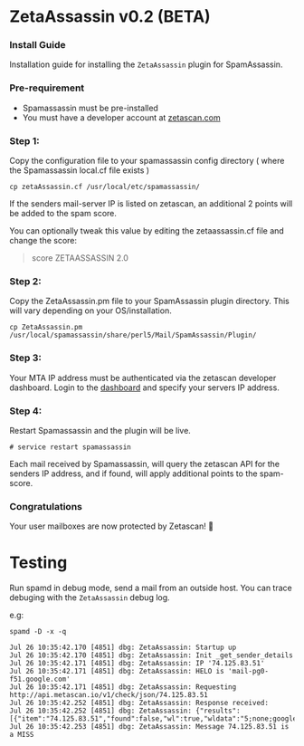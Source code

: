 # ZetaAssassin v0.2 (BETA)

### Install Guide 

Installation guide for installing the `ZetaAssassin` plugin for SpamAssassin.

### Pre-requirement

* Spamassassin must be pre-installed
* You must have a developer account at [zetascan.com](http://zetascan.com/)
 
### Step 1:

Copy the configuration file to your spamassassin config directory ( where the Spamassassin local.cf file exists )

`cp zetaAssassin.cf /usr/local/etc/spamassassin/`

If the senders mail-server IP is listed on zetascan, an additional 2 points will be added to the spam score.

You can optionally tweak this value by editing the zetaassassin.cf file and change the score:
 
>score		ZETAASSASSIN			2.0

### Step 2:

Copy the ZetaAssassin.pm file to your SpamAssassin plugin directory. This will vary depending on your OS/installation.

`cp ZetaAssassin.pm /usr/local/spamassassin/share/perl5/Mail/SpamAssassin/Plugin/`

### Step 3:

Your MTA IP address must be authenticated via the zetascan developer dashboard. Login to the [dashboard](https://zetascan.com/manage) and specify your servers IP address.

### Step 4: 

Restart Spamassassin and the plugin will be live.

`# service restart spamassassin`

Each mail received by Spamassassin, will query the zetascan API for the senders IP address, and if found, will apply additional points to the spam-score.

### Congratulations

Your user mailboxes are now protected by Zetascan! 🎉

# Testing

Run spamd in debug mode, send a mail from an outside host. You can trace debuging with the `ZetaAssassin` debug log.

e.g:

`spamd -D -x -q`

```
Jul 26 10:35:42.170 [4851] dbg: ZetaAssassin: Startup up
Jul 26 10:35:42.170 [4851] dbg: ZetaAssassin: Init _get_sender_details
Jul 26 10:35:42.171 [4851] dbg: ZetaAssassin: IP '74.125.83.51'
Jul 26 10:35:42.171 [4851] dbg: ZetaAssassin: HELO is 'mail-pg0-f51.google.com'
Jul 26 10:35:42.171 [4851] dbg: ZetaAssassin: Requesting http://api.metascan.io/v1/check/json/74.125.83.51
Jul 26 10:35:42.252 [4851] dbg: ZetaAssassin: Response received:
Jul 26 10:35:42.252 [4851] dbg: ZetaAssassin: {"results":[{"item":"74.125.83.51","found":false,"wl":true,"wldata":"5;none;google.com;1429","score":-0.1,"lastModified":1500972100}],"executionTime":1,"status":"success"}
Jul 26 10:35:42.253 [4851] dbg: ZetaAssassin: Message 74.125.83.51 is a MISS
```
